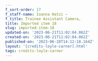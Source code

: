 ```yaml
---
f_sort-order: 17
f_staff-name: Ioanna Hatzi –
f_title: Trainee Assistant Camera,
title: Imported item 18
slug: imported-item-18
updated-on: '2023-06-21T11:02:04.062Z'
created-on: '2023-06-21T11:02:04.062Z'
published-on: '2023-06-28T14:12:18.164Z'
layout: '[credits-loyle-carner].html'
tags: credits-loyle-carner
---
```



